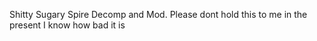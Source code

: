 Shitty Sugary Spire Decomp and Mod. Please dont hold this to me in the present I know how bad it is
